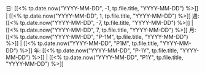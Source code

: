 

日: [[<% tp.date.now("YYYY-MM-DD", -1, tp.file.title, "YYYY-MM-DD") %>]] | [[<% tp.date.now("YYYY-MM-DD", 1, tp.file.title, "YYYY-MM-DD") %>]]
週: [[<% tp.date.now("YYYY-MM-DD", -7, tp.file.title, "YYYY-MM-DD") %>]] | [[<% tp.date.now("YYYY-MM-DD", 7, tp.file.title, "YYYY-MM-DD") %>]]
月: [[<% tp.date.now("YYYY-MM-DD", "P-1M", tp.file.title, "YYYY-MM-DD") %>]] | [[<% tp.date.now("YYYY-MM-DD", "P1M", tp.file.title, "YYYY-MM-DD") %>]]
年: [[<% tp.date.now("YYYY-MM-DD", "P-1Y", tp.file.title, "YYYY-MM-DD") %>]] | [[<% tp.date.now("YYYY-MM-DD", "P1Y", tp.file.title, "YYYY-MM-DD") %>]]